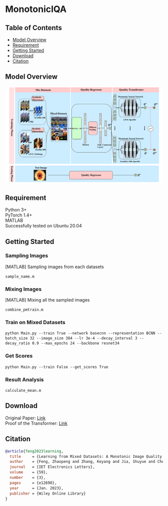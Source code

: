 # MonotonicIQA
## Table of Contents
<ul>
    <li><a href="#Model-Overview">Model Overview</a></li>
    <li><a href="#Requirement">Requirement</a></li>
    <li><a href="#Getting-Started">Getting Started</a></li>
    <li><a href="#Download">Download</a></li>
    <li><a href="#Citation">Citation</a></li>
</ul>

## Model Overview
<img width="1600" alt="image" src="https://github.com/SuperBruceJia/MonotonicIQA/blob/main/Fig/Fig2.png">

## Requirement
Python 3+<br>
PyTorch 1.4+<br>
MATLAB<br>
Successfully tested on Ubuntu 20.04

## Getting Started
### Sampling Images
[MATLAB] Sampling images from each datasets
```shell
sample_name.m
```

### Mixing Images
[MATLAB] Mixing all the sampled images
```shell
combine_pmtrain.m
```

### Train on Mixed Datasets
```shell
python Main.py --train True --network basecnn --representation BCNN --batch_size 32 --image_size 384 --lr 3e-4 --decay_interval 3 --decay_ratio 0.9 --max_epochs 24 --backbone resnet34
```

### Get Scores
```shell
python Main.py --train False --get_scores True
```

### Result Analysis
```shell
calculate_mean.m
```

## Download
Original Paper: [Link](https://ietresearch.onlinelibrary.wiley.com/doi/epdf/10.1049/ell2.12698?download=true)<br>
Proof of the Transformer: [Link](https://github.com/SuperBruceJia/MonotonicIQA/blob/main/%5BProof%5D%20Proof%20of%20the%20Transformer.pdf)

## Citation
```bibtex
@article{feng2023learning,
  title     = {Learning from Mixed Datasets: A Monotonic Image Quality Assessment Model},
  author    = {Feng, Zhaopeng and Zhang, Keyang and Jia, Shuyue and Chen, Baoliang and Wang, Shiqi},
  journal   = {IET Electronics Letters},
  volume    = {59},
  number    = {3},
  pages     = {e12698},
  year      = {Jan. 2023},
  publisher = {Wiley Online Library}
}
```

